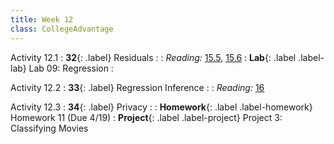 ```yaml
---
title: Week 12
class: CollegeAdvantage
---
```


Activity 12.1
: **32**{: .label} Residuals
: <!--[Slides]#) &#8226; [Demos](#) &#8226; [Video](#)-->
: _Reading:_ [15.5](https://inferentialthinking.com/chapters/15/5/Visual_Diagnostics.html), [15.6](https://inferentialthinking.com/chapters/15/6/Numerical_Diagnostics.html)
: **Lab**{: .label .label-lab} Lab 09: Regression
: <!--[Lab 09 Worksheet](#)-->

Activity 12.2
: **33**{: .label} Regression Inference
: <!--[Slides]#) &#8226; [Demos](#) &#8226; [Video](#)-->
: _Reading:_ [16](https://inferentialthinking.com/chapters/16/Inference_for_Regression.html)

Activity 12.3
: **34**{: .label} Privacy
: <!--[Slides]#) &#8226; [Demos](#) &#8226; [Video](#)-->
: **Homework**{: .label .label-homework} Homework 11 (Due 4/19)
: **Project**{: .label .label-project} Project 3: Classifying Movies
